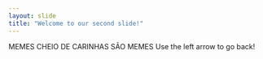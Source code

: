 ```yaml
---
layout: slide
title: "Welcome to our second slide!"
---
```

MEMES CHEIO DE CARINHAS SÃO MEMES
Use the left arrow to go back!

